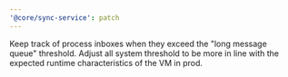 ```yaml
---
'@core/sync-service': patch
---
```


Keep track of process inboxes when they exceed the "long message queue" threshold. Adjust all system threshold to be more in line with the expected runtime characteristics of the VM in prod.
